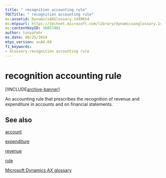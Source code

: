 ```yaml
---
title: " recognition accounting rule"
TOCTitle: " recognition accounting rule"
ms:assetid: DynamicsAXGlossary.1499654
ms:mtpsurl: https://technet.microsoft.com/library/dynamicsaxglossary.1499654(v=AX.60)
ms:contentKeyID: 36057401
author: tonyafehr
ms.date: 08/25/2014
mtps_version: v=AX.60
f1_keywords:
- Glossary.recognition accounting rule
---
```


# recognition accounting rule


[!INCLUDE[archive-banner](includes/archive-banner.md)]

An accounting rule that prescribes the recognition of revenue and expenditure in accounts and on financial statements.

## See also

[account](account.md)

[expenditure](expenditure.md)

[revenue](revenue.md)

[rule](rule.md)

[Microsoft Dynamics AX glossary](glossary/microsoft-dynamics-ax-glossary.md)

  


